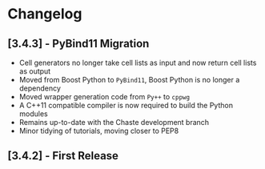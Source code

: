 # Changelog

## [3.4.3] - PyBind11 Migration
- Cell generators no longer take cell lists as input and now return cell lists as output
- Moved from Boost Python to `PyBind11`, Boost Python is no longer a dependency
- Moved wrapper generation code from `Py++` to `cppwg`
- A C++11 compatible compiler is now required to build the Python modules
- Remains up-to-date with the Chaste development branch
- Minor tidying of tutorials, moving closer to PEP8


## [3.4.2] - First Release